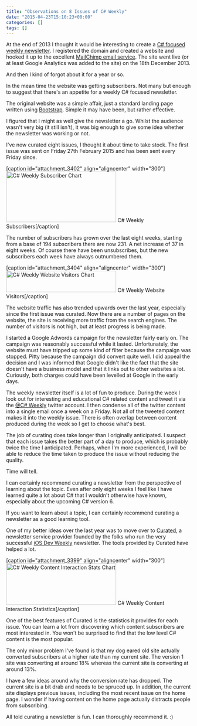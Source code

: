 ```yaml
---
title: "Observations on 8 Issues of C# Weekly"
date: "2015-04-23T15:10:23+00:00"
categories: []
tags: []
---
```


At the end of 2013 I thought it would be interesting to create a <a href="http://csharpweekly.co/">C# focused weekly newsletter</a>. I registered the domain and created a website and hooked it up to the excellent <a href="http://mailchimp.com/">MailChimp email service</a>. The site went live (or at least Google Analytics was added to the site) on the 18th December 2013.

And then I kind of forgot about it for a year or so.

In the mean time the website was getting subscribers. Not many but enough to suggest that there's an appetite for a weekly C# focused newsletter.

The original website was a simple affair, just a standard landing page written using <a href="http://getbootstrap.com/">Bootstrap</a>. Simple it may have been, but rather effective.

I figured that I might as well give the newsletter a go. Whilst the audience wasn't very big (it still isn't), it was big enough to give some idea whether the newsletter was working or not.

I've now curated eight issues, I thought it about time to take stock. The first issue was sent on Friday 27th February 2015 and has been sent every Friday since.

[caption id="attachment_3402" align="aligncenter" width="300"]<a href="http://techteapot.com/wp-content/uploads/2015/04/csharpweekly-subscribers.png"><img class="wp-image-3402 size-medium" src="http://techteapot.com/wp-content/uploads/2015/04/csharpweekly-subscribers-300x138.png" alt="C# Weekly Subscriber Chart" width="300" height="138" /></a> C# Weekly Subscribers[/caption]

The number of subscribers has grown over the last eight weeks, starting from a base of 194 subscribers there are now 231. A net increase of 37 in eight weeks. Of course there have been unsubscribes, but the new subscribers each week have always outnumbered them.

[caption id="attachment_3404" align="aligncenter" width="300"]<a href="http://techteapot.com/wp-content/uploads/2015/04/csharpweekly-visitors.png"><img class="size-medium wp-image-3404" src="http://techteapot.com/wp-content/uploads/2015/04/csharpweekly-visitors-300x58.png" alt="C# Weekly Website Visitors Chart" width="300" height="58" /></a> C# Weekly Website Visitors[/caption]

The website traffic has also trended upwards over the last year, especially since the first issue was curated. Now there are a number of pages on the website, the site is receiving more traffic from the search engines. The number of visitors is not high, but at least progress is being made.

I started a Google Adwords campaign for the newsletter fairly early on. The campaign was reasonably successful while it lasted. Unfortunately, the website must have tripped up some kind of filter because the campaign was stopped. Pitty because the campaign did convert quite well. I did appeal the decision and I was informed that Google didn't like the fact that the site doesn't have a business model and that it links out to other websites a lot. Curiously, both charges could have been levelled at Google in the early days.

The weekly newsletter itself is a lot of fun to produce. During the week I look out for interesting and educational C# related content and tweet it via the <a href="http://twitter.com/csharpweekly">@C# Weekly</a> twitter account. I then condense all of the twitter content into a single email once a week on a Friday. Not all of the tweeted content makes it into the weekly issue. There is often overlap between content produced during the week so I get to choose what's best.

The job of curating does take longer than I originally anticipated. I suspect that each issue takes the better part of a day to produce, which is probably twice the time I anticipated. Perhaps, when I'm more experienced, I will be able to reduce the time taken to produce the issue without reducing the quality.

Time will tell.

I can certainly recommend curating a newsletter from the perspective of learning about the topic. Even after only eight weeks I feel like I have learned quite a lot about C# that I wouldn't otherwise have known, especially about the upcoming C# version 6.

If you want to learn about a topic, I can certainly recommend curating a newsletter as a good learning tool.

One of my better ideas over the last year was to move over to <a href="http://curated.co/">Curated</a>, a newsletter service provider founded by the folks who run the very successful <a href="http://iosdevweekly.com/">iOS Dev Weekly</a> newsletter. The tools provided by Curated have helped a lot.

[caption id="attachment_3399" align="aligncenter" width="300"]<a href="http://techteapot.com/wp-content/uploads/2015/04/csharpweekly-stats.png"><img class="wp-image-3399 size-medium" src="http://techteapot.com/wp-content/uploads/2015/04/csharpweekly-stats-300x113.png" alt="C# Weekly Content Interaction Stats Chart" width="300" height="113" /></a> C# Weekly Content Interaction Statistics[/caption]

One of the best features of Curated is the statistics it provides for each issue. You can learn a lot from discovering which content subscribers are most interested in. You won't be surprised to find that the low level C# content is the most popular.

The only minor problem I've found is that my dog eared old site actually converted subscribers at a higher rate than my current site. The version 1 site was converting at around 18% whereas the current site is converting at around 13%.

I have a few ideas around why the conversion rate has dropped. The current site is a bit drab and needs to be spruced up. In addition, the current site displays previous issues, including the most recent issue on the home page. I wonder if having content on the home page actually distracts people from subscribing.

All told curating a newsletter is fun. I can thoroughly recommend it. :)
